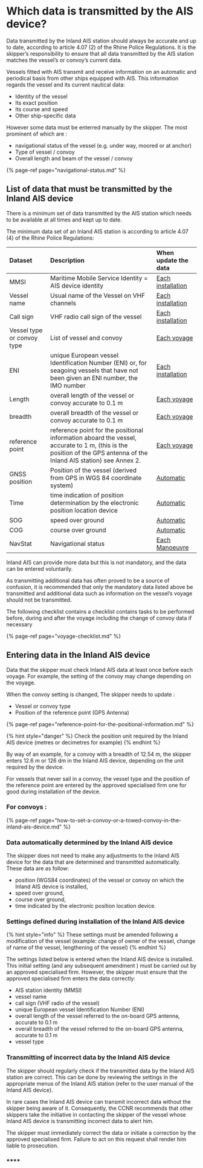 # Which data is transmitted by the AIS device?

Data transmitted by the Inland AIS station should always be accurate and up to date, according to article 4.07 \(2\) of the Rhine Police Regulations. It is the skipper’s responsibility to ensure that all data transmitted by the AIS station matches the vessel’s or convoy’s current data.

Vessels fitted with AIS transmit and receive information on an automatic and periodical basis from other ships equipped with AIS. This information regards the vessel and its current nautical data:

* Identity of the vessel
* Its exact position
* Its course and speed
* Other ship-specific data

However some data must be enterred manually by the skipper. The most prominent of which are :

* navigational status of the vessel \(e.g. under way, moored or at anchor\)
* Type of vessel / convoy
* Overall length and beam of the vessel / convoy

{% page-ref page="navigational-status.md" %}

## List of data that must be transmitted by the Inland AIS device

There is a minimum set of data transmitted by the AIS station which needs to be available at all times and kept up to date.

The minimum data set of an Inland AIS station is according to article 4.07 \(4\) of the Rhine Police Regulations:

| Dataset | Description | When update the data  |
| :--- | :--- | :--- |
| MMSI | Maritime Mobile Service Identity = AIS device identity | [Each installation](which-data-is-transmitted-by-the-ais-device.md#settings-defined-during-installation-of-the-inland-ais-device) |
| Vessel name | Usual name of the Vessel on VHF channels | [Each installation](which-data-is-transmitted-by-the-ais-device.md#settings-defined-during-installation-of-the-inland-ais-device) |
| Call sign | VHF radio call sign of the vessel | [Each installation](which-data-is-transmitted-by-the-ais-device.md#settings-defined-during-installation-of-the-inland-ais-device) |
| Vessel type or convoy type | List of vessel and convoy | [Each voyage](which-data-is-transmitted-by-the-ais-device.md#entering-data-in-the-inland-ais-device) |
| ENI | unique European vessel Identification Number \(ENI\) or, for seagoing vessels that have not been given an ENI number, the IMO number | [Each installation](which-data-is-transmitted-by-the-ais-device.md#settings-defined-during-installation-of-the-inland-ais-device) |
| Length | overall length of the vessel or convoy accurate to 0.1 m | [Each voyage](which-data-is-transmitted-by-the-ais-device.md#entering-data-in-the-inland-ais-device) |
| breadth  | overall breadth of the vessel or convoy accurate to 0.1 m | [Each voyage](which-data-is-transmitted-by-the-ais-device.md#entering-data-in-the-inland-ais-device) |
| reference point | reference point for the positional information aboard the vessel, accurate to 1 m, \(this is the position of the GPS antenna of the Inland AIS station\) see Annex 2. | [Each voyage](which-data-is-transmitted-by-the-ais-device.md#entering-data-in-the-inland-ais-device) |
| GNSS position | Position of the vessel \(derived from GPS in WGS 84 coordinate system\) | [Automatic](which-data-is-transmitted-by-the-ais-device.md#data-automatically-determined-by-the-inland-ais-device) |
| Time | time indication of position determination by the electronic position location device | [Automatic](which-data-is-transmitted-by-the-ais-device.md#data-automatically-determined-by-the-inland-ais-device) |
| SOG | speed over ground | [Automatic](which-data-is-transmitted-by-the-ais-device.md#data-automatically-determined-by-the-inland-ais-device) |
| COG | course over ground | [Automatic](which-data-is-transmitted-by-the-ais-device.md#data-automatically-determined-by-the-inland-ais-device) |
| NavStat | Navigational status | [Each Manoeuvre](navigational-status.md) |

Inland AIS can provide more data but this is not mandatory, and the data can be entered voluntarily.  

As transmitting additional data has often proved to be a source of confusion, it is recommended that only the mandatory data listed above be transmitted and additional data such as information on the vessel’s voyage should not be transmitted.

The following checklist contains a checklist contains tasks to be performed before, during and after the voyage including the change of convoy data if necessary

{% page-ref page="voyage-checklist.md" %}

## Entering data in the Inland AIS device

Data that the skipper must check Inland AIS data at least once before each voyage. For example, the setting of the convoy may change depending on the voyage.

When the convoy setting is changed, The skipper needs to update  :

* Vessel or convoy type
* Position of the reference point \(GPS Antenna\)

{% page-ref page="reference-point-for-the-positional-information.md" %}

{% hint style="danger" %}
Check the position unit required by the Inland AIS device \(metres or decimetres for example\)
{% endhint %}

By way of an example, for a convoy with a breadth of 12.54 m, the skipper enters 12.6 m or 126 dm in the Inland AIS device, depending on the unit required by the device.

For vessels that never sail in a convoy, the vessel type and the position of the reference point are entered by the approved specialised firm one for good during installation of the device.

### For convoys :

{% page-ref page="how-to-set-a-convoy-or-a-towed-convoy-in-the-inland-ais-device.md" %}

### **Data automatically determined by the Inland AIS device**

The skipper does not need to make any adjustments to the Inland AIS device for the data that are determined and transmitted automatically. These data are as follow:

* position \(WGS84 coordinates\) of the vessel or convoy on which the Inland AIS device is installed,
* speed over ground,
* course over ground,
* time indicated by the electronic position location device.

### Settings defined during installation of the Inland AIS device

{% hint style="info" %}
These settings must be amended following a modification of the vessel \(example: change of owner of the vessel, change of name of the vessel, lengthening of the vessel\)
{% endhint %}

The settings listed below is entered when the Inland AIS device is installed. This initial setting \(and any subsequent amendment \) must be carried out by an approved specialised firm. However, the skipper must ensure that the approved specialised firm enters the data correctly:

* AIS station identity \(MMSI\)
* vessel name
* call sign \(VHF radio of the vessel\)
* unique European vessel Identification Number \(ENI\)
* overall length of the vessel referred to the on-board GPS antenna, accurate to 0.1 m
* overall breadth of the vessel referred to the on-board GPS antenna, accurate to 0.1 m
* vessel type

### **Transmitting of incorrect data by the Inland AIS device**

The skipper should regularly check if the transmitted data by the Inland AIS station are correct. This can be done by reviewing the settings in the appropriate menus of the Inland AIS station \(refer to the user manual of the Inland AIS device\).

In rare cases the Inland AIS device can transmit incorrect data without the skipper being aware of it. Consequently, the CCNR recommends that other skippers take the initiative in contacting the skipper of the vessel whose Inland AIS device is transmitting incorrect data to alert him.

The skipper must immediately correct the data or initiate a correction by the approved specialised firm. Failure to act on this request shall render him liable to prosecution.

### \*\*\*\*

